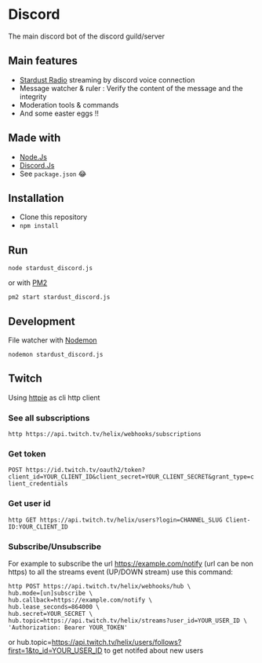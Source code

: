 # Discord

The main discord bot of the discord guild/server

## Main features

- [Stardust Radio](https://www.radionomy.com/fr/radio/stardust) streaming by discord voice connection
- Message watcher & ruler : Verify the content of the message and the integrity
- Moderation tools & commands
- And some easter eggs !!

## Made with

- [Node.Js](http://nodejs.org/)
- [Discord.Js](https://discord.js.org/#)
- See `package.json` :joy:

## Installation

- Clone this repository
- `npm install`

## Run

`node stardust_discord.js`

or with [PM2](http://pm2.keymetrics.io/)

`pm2 start stardust_discord.js`

## Development

File watcher with [Nodemon](https://github.com/remy/nodemon)

`nodemon stardust_discord.js`

## Twitch

Using [httpie](https://httpie.org/) as cli http client

### See all subscriptions

`http https://api.twitch.tv/helix/webhooks/subscriptions `

### Get token

`POST https://id.twitch.tv/oauth2/token?client_id=YOUR_CLIENT_ID&client_secret=YOUR_CLIENT_SECRET&grant_type=client_credentials`

### Get user id

`http GET https://api.twitch.tv/helix/users?login=CHANNEL_SLUG Client-ID:YOUR_CLIENT_ID`

### Subscribe/Unsubscribe

For example to subscribe the url https://example.com/notify (url can be non https) to all the streams event (UP/DOWN stream) use this command:

```
http POST https://api.twitch.tv/helix/webhooks/hub \
hub.mode=[un]subscribe \
hub.callback=https://example.com/notify \
hub.lease_seconds=864000 \
hub.secret=YOUR_SECRET \
hub.topic=https://api.twitch.tv/helix/streams?user_id=YOUR_USER_ID \
'Authorization: Bearer YOUR_TOKEN'
```

or hub.topic=https://api.twitch.tv/helix/users/follows?first=1&to_id=YOUR_USER_ID to get notifed about new users

